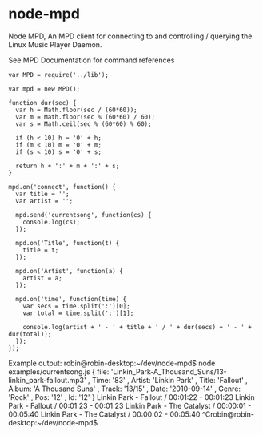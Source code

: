# node-mpd

Node MPD, An MPD client for connecting to and controlling / querying the Linux Music Player Daemon.

See MPD Documentation for command references

    var MPD = require('../lib');

    var mpd = new MPD();

    function dur(sec) {
      var h = Math.floor(sec / (60*60));
      var m = Math.floor(sec % (60*60) / 60);
      var s = Math.ceil(sec % (60*60) % 60);
      
      if (h < 10) h = '0' + h;
      if (m < 10) m = '0' + m;
      if (s < 10) s = '0' + s;
      
      return h + ':' + m + ':' + s;
    }
    
    mpd.on('connect', function() {
      var title = '';
      var artist = '';
      
      mpd.send('currentsong', function(cs) {
        console.log(cs);
      });
      
      mpd.on('Title', function(t) {
        title = t;
      });
      
      mpd.on('Artist', function(a) {
        artist = a;
      });
      
      mpd.on('time', function(time) {    
        var secs = time.split(':')[0];
        var total = time.split(':')[1];
        
        console.log(artist + ' - ' + title + ' / ' + dur(secs) + ' - ' + dur(total));
      });
    });

Example output:
    robin@robin-desktop:~/dev/node-mpd$ node examples/currentsong.js 
    { file: 'Linkin_Park-A_Thousand_Suns/13-linkin_park-fallout.mp3'
    , Time: '83'
    , Artist: 'Linkin Park'
    , Title: 'Fallout'
    , Album: 'A Thousand Suns'
    , Track: '13/15'
    , Date: '2010-09-14'
    , Genre: 'Rock'
    , Pos: '12'
    , Id: '12'
    }
    Linkin Park - Fallout / 00:01:22 - 00:01:23
    Linkin Park - Fallout / 00:01:23 - 00:01:23
    Linkin Park - The Catalyst / 00:00:01 - 00:05:40
    Linkin Park - The Catalyst / 00:00:02 - 00:05:40
    ^Crobin@robin-desktop:~/dev/node-mpd$
